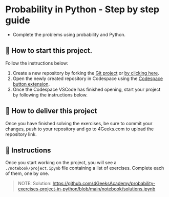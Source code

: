 <!--hide-->
# Probability in Python - Step by step guide
<!--endhide-->

- Complete the problems using probability and Python.

## 🌱  How to start this project.

Follow the instructions below:

1. Create a new repository by forking the [Git project](https://github.com/4GeeksAcademy/probability-exercises-project-in-python) or [by clicking here](https://github.com/4GeeksAcademy/probability-exercises-project-in-python/fork).
2. Open the newly created repository in Codespace using the [Codespace button extension](https://docs.github.com/en/codespaces/developing-in-codespaces/creating-a-codespace-for-a-repository#creating-a-codespace-for-a-repository).
3. Once the Codespace VSCode has finished opening, start your project by following the instructions below.

## 🚛 How to deliver this project

Once you have finished solving the exercises, be sure to commit your changes, push to your repository and go to 4Geeks.com to upload the repository link.

## 📝 Instructions

Once you start working on the project, you will see a `./notebook/project.ipynb` file containing a list of exercises. Complete each of them, one by one.

> NOTE: Solution: https://github.com/4GeeksAcademy/probability-exercises-project-in-python/blob/main/notebook/solutions.ipynb